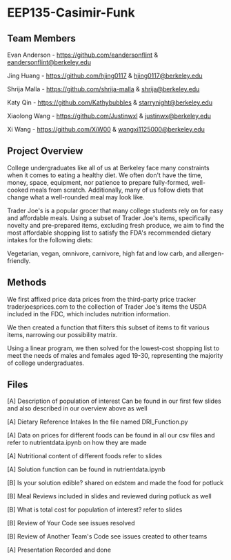 # EEP135-Casimir-Funk

## Team Members
Evan Anderson - https://github.com/eandersonflint & eandersonflint@berkeley.edu

Jing Huang - https://github.com/hjing0117 & hjing0117@berkeley.edu

Shrija Malla - https://github.com/shrija-malla & shrija@berkeley.edu

Katy Qin - https://github.com/Kathybubbles & starrynight@berkeley.edu

Xiaolong Wang - https://github.com/Justinwxl & justinwx@berkeley.edu

Xi Wang - https://github.com/XiW00 & wangxi1125000@berkeley.edu

## Project Overview
College undergraduates like all of us at Berkeley face many constraints when it comes to eating a healthy diet. We often don't have the time, money, space, equipment, nor patience to prepare fully-formed, well-cooked meals from scratch. Additionally, many of us follow diets that change what a well-rounded meal may look like.

Trader Joe's is a popular grocer that many college students rely on for easy and affordable meals. Using a subset of Trader Joe's items, specifically novelty and pre-prepared items, excluding fresh produce, we aim to find the most affordable shopping list to satisfy the FDA's recommended dietary intakes for the following diets:

Vegetarian, vegan, omnivore, carnivore, high fat and low carb, and allergen-friendly.

## Methods
We first affixed price data prices from the third-party price tracker traderjoesprices.com to the collection of Trader Joe's items the USDA included in the FDC, which includes nutrition information.

We then created a function that filters this subset of items to fit various items, narrowing our possibility matrix.

Using a linear program, we then solved for the lowest-cost shopping list to meet the needs of males and females aged 19-30, representing the majority of college undergraduates.

## Files

[A] Description of population of interest
Can be found in our first few slides and also described in our overview above as well

[A] Dietary Reference Intakes
In the file named DRI_Function.py

[A] Data on prices for different foods
can be found in all our csv files and refer to nutrientdata.ipynb on how they are made

[A] Nutritional content of different foods
refer to slides

[A] Solution
function can be found in nutrientdata.ipynb

[B] Is your solution edible?
shared on edstem and made the food for potluck

[B] Meal Reviews
included in slides and reviewed during potluck as well

[B] What is total cost for population of interest?
refer to slides

[B] Review of Your Code
see issues resolved

[B] Review of Another Team's Code
see issues created to other teams

[A] Presentation
Recorded and done
